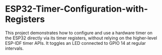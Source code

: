 # ESP32-Timer-Configuration-with-Registers
This project demonstrates how to configure and use a hardware timer on the ESP32 directly via its timer registers, without relying on the higher-level ESP-IDF timer APIs. It toggles an LED connected to GPIO 14 at regular intervals.
